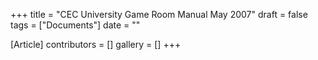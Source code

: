 +++
title = "CEC University Game Room Manual May 2007"
draft = false
tags = ["Documents"]
date = ""

[Article]
contributors = []
gallery = []
+++